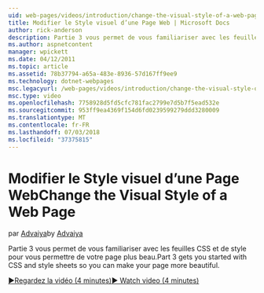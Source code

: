 ```yaml
---
uid: web-pages/videos/introduction/change-the-visual-style-of-a-web-page
title: Modifier le Style visuel d’une Page Web | Microsoft Docs
author: rick-anderson
description: Partie 3 vous permet de vous familiariser avec les feuilles CSS et de style pour vous permettre de votre page plus beau.
ms.author: aspnetcontent
manager: wpickett
ms.date: 04/12/2011
ms.topic: article
ms.assetid: 78b37794-a65a-483e-8936-57d167ff9ee9
ms.technology: dotnet-webpages
msc.legacyurl: /web-pages/videos/introduction/change-the-visual-style-of-a-web-page
msc.type: video
ms.openlocfilehash: 7758928d5fd5cfc781fac2799e7d5b7f5ead532e
ms.sourcegitcommit: 953ff9ea4369f154d6fd0239599279ddd3280009
ms.translationtype: MT
ms.contentlocale: fr-FR
ms.lasthandoff: 07/03/2018
ms.locfileid: "37375815"
---
```

<a name="change-the-visual-style-of-a-web-page"></a><span data-ttu-id="40311-103">Modifier le Style visuel d’une Page Web</span><span class="sxs-lookup"><span data-stu-id="40311-103">Change the Visual Style of a Web Page</span></span>
====================
<span data-ttu-id="40311-104">par [Advaiya](https://twitter.com/Advaiyasolns)</span><span class="sxs-lookup"><span data-stu-id="40311-104">by [Advaiya](https://twitter.com/Advaiyasolns)</span></span>

<span data-ttu-id="40311-105">Partie 3 vous permet de vous familiariser avec les feuilles CSS et de style pour vous permettre de votre page plus beau.</span><span class="sxs-lookup"><span data-stu-id="40311-105">Part 3 gets you started with CSS and style sheets so you can make your page more beautiful.</span></span>

[<span data-ttu-id="40311-106">&#9654;Regardez la vidéo (4 minutes)</span><span class="sxs-lookup"><span data-stu-id="40311-106">&#9654; Watch video (4 minutes)</span></span>](https://channel9.msdn.com/Blogs/ASP-NET-Site-Videos/change-the-visual-style-of-a-web-page)
